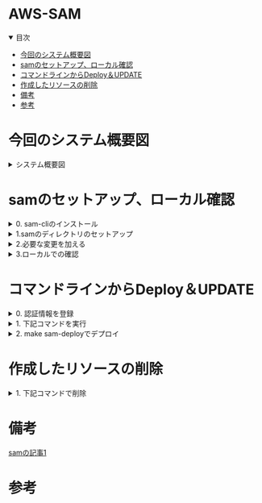 # AWS-SAM

<details open="open">
<summary>目次</summary>


- [今回のシステム概要図](#今回のシステム概要図)
- [samのセットアップ、ローカル確認](#samのセットアップ、ローカル確認)
- [コマンドラインからDeploy＆UPDATE](#コマンドラインからDeploy＆UPDATE)
- [作成したリソースの削除](#作成したリソースの削除)
- [備考](#備考)
- [参考](#参考)
</details>

# 今回のシステム概要図
<details>
<summary> システム概要図</summary>


</details>

# samのセットアップ、ローカル確認

<details>
<summary> 0. sam-cliのインストール</summary>

- 下記コマンドでインストール

```zh
   brew tap aws/tap
   brew install aws-sam-cli
```

</details>


<details>
<summary> 1.samのディレクトリのセットアップ</summary>

- 下記コマンドで好きなランタイムでセットアップ
- Which template source would you like to use? -> 1
- Choose an AWS Quick Start application template -> 1
- Select your starter template -> 2
- 後はNoでOK

```zh
sam init --runtime nodejs18.x
```

</details>

<details>
<summary> 2.必要な変更を加える</summary>

- 好きにラムダ関数をかく
- デフォルトでルート直下にapp.tsが配置されて、使いづらいので、「controller」などのフォルダに切り分けた場合は、template.yamlの参照先も変更が必要


</details>

<details>
<summary> 3.ローカルでの確認</summary>

- 下記コマンドでlocalhost:3000で起動する。dynamoDBローカルなど、別のdocker-composeで起動しているコンテナと連携するためには --networkの設定が必須
- 今回は make sam-localでビルドとスタートの両方を実施するMakefileを準備した

```zh
sam build
sam local start-api
```

</details>

# コマンドラインからDeploy＆UPDATE

<details>
<summary> 0. 認証情報を登録</summary>

- ToroHandsOnのtemporaryのアクセスキーをターミナルの環境変数に設定
- リージョンを東京に設定
- samconfig.tomlを設定すること。

```zh
export AWS_DEFAULT_REGION=ap-northeast-1
```

```
# More information about the configuration file can be found here:
# https://docs.aws.amazon.com/serverless-application-model/latest/developerguide/serverless-sam-cli-config.html
version = 0.1

[default]
[default.global.parameters]
stack_name = "temp-ogata-sam"

[default.build.parameters]
cached = true
parallel = true

[default.validate.parameters]
lint = true

[default.deploy.parameters]
capabilities = "CAPABILITY_IAM"
confirm_changeset = true
resolve_s3 = true
stack_name = "temp-ogata-sam"
s3_prefix = "temp-ogata-sam"
region = "ap-northeast-1"
disable_rollback = true
image_repositories = []
force_upload = true

[default.package.parameters]
resolve_s3 = true

[default.sync.parameters]
watch = true

[default.local_start_api.parameters]
warm_containers = "EAGER"

[default.local_start_lambda.parameters]
warm_containers = "EAGER"

```

</details>

<details>
<summary> 1. 下記コマンドを実行</summary>


```zh
sam build
sam deploy --no-confirm-changeset --no-fail-on-empty-changeset
```

</details>

<details>
<summary> 2. make sam-deployでデプロイ</summary>

- 下記を実施しても、APIGatewayのエンドポイントは変わらないので、実質Updateできる
- 最初に、samconfig.tomlの「stack_name, s3_prefix, region」など対話中に聞かれる値を設定しておく
- 後は下記のデプロイコマンドを実行。今回は make sam-deployでまとめて実行できるようにしている


```zh
sam build
sam deploy --no-confirm-changeset --no-fail-on-empty-changeset
```

</details>

# 作成したリソースの削除

<details>
<summary> 1. 下記コマンドで削除</summary>


```zh
sam delete --stack-name <スタックネーム>
```

</details>


# 備考
[samの記事1](https://zenn.dev/toccasystems/articles/aws-sam-setup?redirected=1)

# 参考


